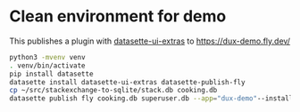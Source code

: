 # Clean environment for demo

This publishes a plugin with [datasette-ui-extras](https://github.com/cldellow/datasette-ui-extras/) to https://dux-demo.fly.dev/

```bash
python3 -mvenv venv
. venv/bin/activate
pip install datasette
datasette install datasette-ui-extras datasette-publish-fly
cp ~/src/stackexchange-to-sqlite/stack.db cooking.db
datasette publish fly cooking.db superuser.db --app="dux-demo"--install datasette-ui-extras --metadata metadata.json --plugins-dir plugins --setting facet_time_limit_ms 1000 --setting sql_time_limit_ms 1000
```
